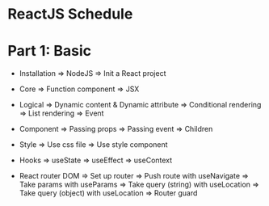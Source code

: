 # ReactJS Schedule
# Part 1: Basic

- Installation
  => NodeJS
  => Init a React project

- Core
  => Function component
  => JSX

- Logical
  => Dynamic content & Dynamic attribute
  => Conditional rendering
  => List rendering
  => Event

- Component
  => Passing props
  => Passing event
  => Children

- Style
  => Use css file
  => Use style component

- Hooks
  => useState
  => useEffect
  => useContext

- React router DOM
  => Set up router
  => Push route with useNavigate
  => Take params with useParams
  => Take query (string) with useLocation
  => Take query (object) with useLocation
  => Router guard
